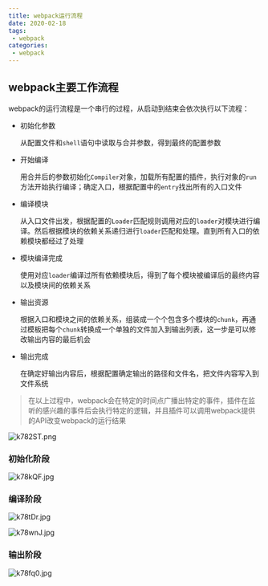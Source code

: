 ```yaml
---
title: webpack运行流程
date: 2020-02-18
tags:
 - webpack
categories:
 - webpack
---
```


## webpack主要工作流程

webpack的运行流程是一个串行的过程，从启动到结束会依次执行以下流程：

- 初始化参数

  从配置文件和`shell`语句中读取与合并参数，得到最终的配置参数

- 开始编译

  用合并后的参数初始化`Compiler`对象，加载所有配置的插件，执行对象的`run`方法开始执行编译；确定入口，根据配置中的`entry`找出所有的入口文件

- 编译模块

  从入口文件出发，根据配置的`Loader`匹配规则调用对应的`loader`对模块进行编译。然后根据模块的依赖关系递归进行`loader`匹配和处理。直到所有入口的依赖模块都经过了处理

- 模块编译完成

  使用对应`loader`编译过所有依赖模块后，得到了每个模块被编译后的最终内容以及模块间的依赖关系

- 输出资源

  根据入口和模块之间的依赖关系，组装成一个个包含多个模块的`chunk`，再通过模板把每个`chunk`转换成一个单独的文件加入到输出列表，这一步是可以修改输出内容的最后机会

- 输出完成

  在确定好输出内容后，根据配置确定输出的路径和文件名，把文件内容写入到文件系统

> 在以上过程中，webpack会在特定的时间点广播出特定的事件，插件在监听的感兴趣的事件后会执行特定的逻辑，并且插件可以调用webpack提供的API改变webpack的运行结果

![k782ST.png](https://t1.picb.cc/uploads/2020/02/18/k782ST.png)

### 初始化阶段

![k78kQF.jpg](https://t1.picb.cc/uploads/2020/02/18/k78kQF.jpg)

### 编译阶段

![k78tDr.jpg](https://t1.picb.cc/uploads/2020/02/18/k78tDr.jpg)

![k78wnJ.jpg](https://t1.picb.cc/uploads/2020/02/18/k78wnJ.jpg)

### 输出阶段

![k78fq0.jpg](https://t1.picb.cc/uploads/2020/02/18/k78fq0.jpg)

